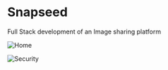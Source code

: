 # Snapseed
Full Stack development of an Image sharing platform 

![Home](https://user-images.githubusercontent.com/49150875/82208049-76da9700-9928-11ea-8f4f-85a2d11fcbc1.gif)






![Security](https://user-images.githubusercontent.com/49150875/82208254-d5077a00-9928-11ea-8db1-045fe3e58d42.gif)

